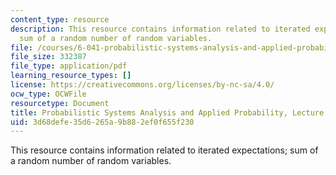 ```yaml
---
content_type: resource
description: This resource contains information related to iterated expectations;
  sum of a random number of random variables.
file: /courses/6-041-probabilistic-systems-analysis-and-applied-probability-fall-2010/3d68defe35d6265a9b882ef0f655f230_MIT6_041F10_L12.pdf
file_size: 332387
file_type: application/pdf
learning_resource_types: []
license: https://creativecommons.org/licenses/by-nc-sa/4.0/
ocw_type: OCWFile
resourcetype: Document
title: Probabilistic Systems Analysis and Applied Probability, Lecture 12
uid: 3d68defe-35d6-265a-9b88-2ef0f655f230
---
```

This resource contains information related to iterated expectations; sum of a random number of random variables.